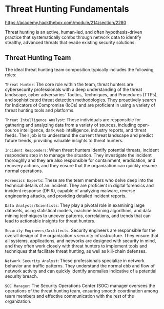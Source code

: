 # Threat Hunting Fundamentals

https://academy.hackthebox.com/module/214/section/2280

Threat hunting is an active, human-led, and often hypothesis-driven practice that systematically combs through network data to identify stealthy, advanced threats that evade existing security solutions.

## Threat Hunting Team

The ideal threat hunting team composition typically includes the following roles:

`Threat Hunter`: The core role within the team, threat hunters are cybersecurity professionals with a deep understanding of the threat landscape, cyber adversaries' Tactics, Techniques, and Procedures (TTPs), and sophisticated threat detection methodologies. They proactively search for Indicators of Compromise (IoCs) and are proficient in using a variety of threat hunting tools and platforms.

`Threat Intelligence Analyst`: These individuals are responsible for gathering and analyzing data from a variety of sources, including open-source intelligence, dark web intelligence, industry reports, and threat feeds. Their job is to understand the current threat landscape and predict future trends, providing valuable insights to threat hunters.

`Incident Responders`: When threat hunters identify potential threats, incident responders step in to manage the situation. They investigate the incident thoroughly and they are also responsible for containment, eradication, and recovery actions, and they ensure that the organization can quickly resume normal operations.

`Forensics Experts`: These are the team members who delve deep into the technical details of an incident. They are proficient in digital forensics and incident response (DFIR), capable of analyzing malware, reverse engineering attacks, and providing detailed incident reports.

`Data Analysts/Scientists`: They play a pivotal role in examining large datasets, using statistical models, machine learning algorithms, and data mining techniques to uncover patterns, correlations, and trends that can lead to actionable insights for threat hunters.

`Security Engineers/Architects`: Security engineers are responsible for the overall design of the organization's security infrastructure. They ensure that all systems, applications, and networks are designed with security in mind, and they often work closely with threat hunters to implement tools and techniques that facilitate threat hunting, as well as kill-chain defenses.

`Network Security Analyst`: These professionals specialize in network behavior and traffic patterns. They understand the normal ebb and flow of network activity and can quickly identify anomalies indicative of a potential security breach.

`SOC Manager`: The Security Operations Center (SOC) manager oversees the operations of the threat hunting team, ensuring smooth coordination among team members and effective communication with the rest of the organization.
